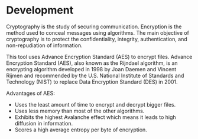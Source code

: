 # Development

Cryptography is the study of securing communication. Encryption is the method used
to conceal messages using algorithms. The main objective of cryptography is to
protect the confidentiality, integrity, authentication, and non-repudiation of
information.

This tool uses Advance Encryption Standard (AES) to encrypt files.
Advance Encryption Standard (AES), also known as the Rijndael algorithm, is an
encrypting algorithm developed in 1998 by Joan Daemen and Vincent Rijmen 
and recommended by the U.S. National Institute of Standards and
Technology (NIST) to replace Data Encryption Standard (DES) in 2001.

Advantages of AES:
* Uses the least amount of time to encrypt and decrypt bigger files.
* Uses less memory than most of the other algorithms.
* Exhibits the highest Avalanche effect which means it leads to high diffusion in
information.
* Scores a high average entropy per byte of encryption.